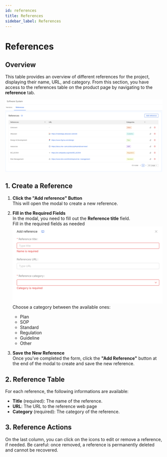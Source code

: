 ```yaml
---
id: references
title: References
sidebar_label: References
---
```


# References

## Overview
This table provides an overview of different references for the project, displaying their name, URL, and category. From this section, you have access to the references table on the product page by navigating to the **reference** tab.

![Reference table](img/reference.png)

## 1. Create a Reference

1. **Click the "Add reference" Button**  
   This will open the modal to create a new reference.

2. **Fill in the Required Fields**  
   In the modal, you need to fill out the **Reference title** field.  
   Fill in the required fields as needed  ![Add reference](img/add_reference.png)
   Choose a category between the available ones:
    - Plan
    - SOP
    - Standard
    - Regulation
    - Guideline
    - Other

3. **Save the New Reference**  
   Once you've completed the form, click the **"Add Reference"** button at the end of the modal to create and save the new reference.


## 2. Reference Table
For each reference, the following informations are available:
- **Title** (required): The name of the reference.
- **URL**: The URL to the reference web page
- **Category** (required): The category of the reference.<br/> 

## 3. Reference Actions
On the last column, you can click on the icons to edit or remove a reference, if needed. Be careful: once removed, a reference is permanently deleted and cannot be recovered.

